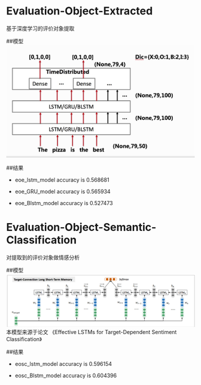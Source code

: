 # Evaluation-Object-Extracted
基于深度学习的评价对象提取

##模型
![](https://github.com/yangzhiye/ImageCache/blob/master/eoe&eosc/eoe.png?raw=true)

##结果    
* eoe_lstm_model accuracy is 0.568681

* eoe_GRU_model accuracy is 0.565934

* eoe_Blstm_model accuracy is 0.527473


# Evaluation-Object-Semantic-Classification
对提取到的评价对象做情感分析

##模型
![](https://github.com/yangzhiye/ImageCache/blob/master/eoe&eosc/eosc.png?raw=true)
本模型来源于论文 《Effective LSTMs for Target-Dependent Sentiment Classification》

##结果
* eosc_lstm_model accuracy is 0.596154
  
* eosc_Blstm_model accuracy is 0.604396
